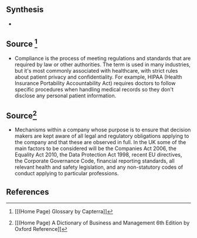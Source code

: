 ## Synthesis
- 
## Source [^1]
- Compliance is the process of meeting regulations and standards that are required by law or other authorities. The term is used in many industries, but it's most commonly associated with healthcare, with strict rules about patient privacy and confidentiality. For example, HIPAA (Health Insurance Portability Accountability Act) requires doctors to follow specific procedures when handling medical records so they don't disclose any personal patient information.
## Source[^2]
- Mechanisms within a company whose purpose is to ensure that decision makers are kept aware of all legal and regulatory obligations applying to the company and that these are observed in full. In the UK some of the main factors to be considered will be the Companies Act 2006, the Equality Act 2010, the Data Protection Act 1998, recent EU directives, the Corporate Governance Code, financial reporting standards, all relevant health and safety legislation, and any non-statutory codes of conduct applying to particular professions.
## References

[^1]: [[(Home Page) Glossary by Capterra]]
[^2]: [[(Home Page) A Dictionary of Business and Management 6th Edition by Oxford Reference]]